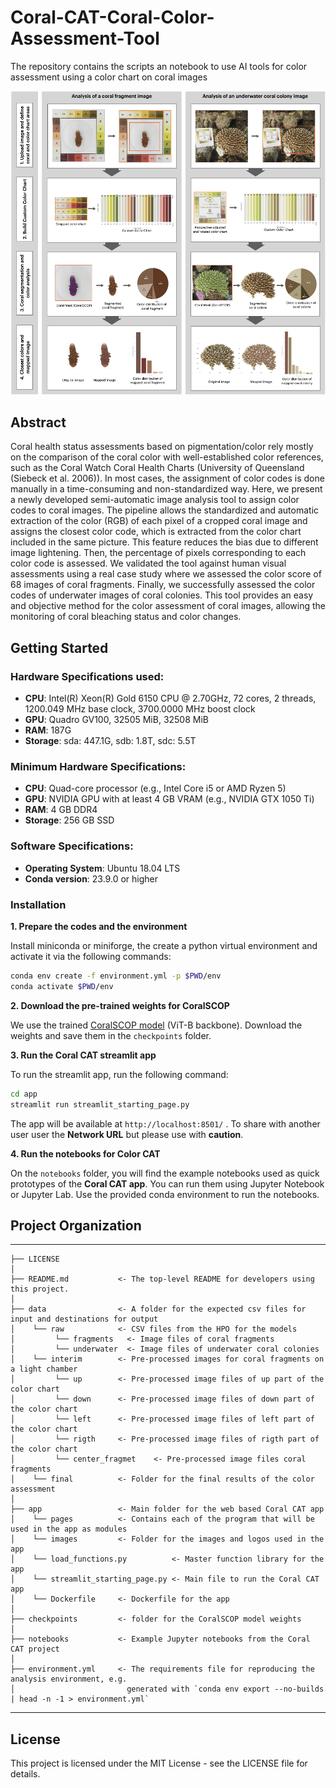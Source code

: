 # Coral-CAT-Coral-Color-Assessment-Tool
The repository contains the scripts an notebook to use AI tools for color assessment using a color chart on coral images  

![Coral-CAT Visual Abstract](app/images/Coral-Cat_app.png)

## Abstract
Coral health status assessments based on pigmentation/color rely mostly on the comparison of the coral color with well-established color references, such as the Coral Watch Coral Health Charts (University of Queensland (Siebeck et al. 2006)). In most cases, the assignment of color codes is done manually in a time-consuming and non-standardized way. Here, we present a newly developed semi-automatic image analysis tool to assign color codes to coral images. The pipeline allows the standardized and automatic extraction of the color (RGB) of each pixel of a cropped coral image and assigns the closest color code, which is extracted from the color chart included in the same picture. This feature reduces the bias due to different image lightening. Then, the percentage of pixels corresponding to each color code is assessed. We validated the tool against human visual assessments using a real case study where we assessed the color score of 68 images of coral fragments. Finally, we successfully assessed the color codes of underwater images of coral colonies. This tool provides an easy and objective method for the color assessment of coral images, allowing the monitoring of coral bleaching status and color changes.


## Getting Started

### Hardware Specifications used:
- **CPU**: Intel(R) Xeon(R) Gold 6150 CPU @ 2.70GHz, 72 cores, 2 threads, 1200.049 MHz base clock, 3700.0000 MHz boost clock
- **GPU**: Quadro GV100, 32505 MiB, 32508 MiB
- **RAM**: 187G
- **Storage**: sda: 447.1G, sdb: 1.8T, sdc: 5.5T

### Minimum Hardware Specifications:
- **CPU**: Quad-core processor (e.g., Intel Core i5 or AMD Ryzen 5)
- **GPU**: NVIDIA GPU with at least 4 GB VRAM (e.g., NVIDIA GTX 1050 Ti)
- **RAM**: 4 GB DDR4
- **Storage**: 256 GB SSD

### Software Specifications:
- **Operating System**: Ubuntu 18.04 LTS
- **Conda version**:  23.9.0 or higher


### Installation

**1. Prepare the codes and the environment**

Install miniconda or miniforge, the create a python virtual environment and activate it via the following commands:

```bash
conda env create -f environment.yml -p $PWD/env
conda activate $PWD/env
```

**2. Download the pre-trained weights for CoralSCOP**

We use the trained [CoralSCOP model](https://www.dropbox.com/scl/fi/pw5jiq9oc8e8kvkx1fdk0/vit_b_coralscop.pth?rlkey=qczdohnzxwgwoadpzeht0lim2&st=actcedwy&dl=0) (ViT-B backbone). Download the weights and save them in the `checkpoints` folder.

**3. Run the Coral CAT streamlit app**

To run the streamlit app, run the following command:

```bash
cd app
streamlit run streamlit_starting_page.py
```

The app will be available at `http://localhost:8501/` . To share with another user user the **Network URL** but please use with **caution**.

**4. Run the notebooks for Color CAT**

On the `notebooks` folder, you will find the example notebooks used as quick prototypes of the **Coral CAT app**. You can run them using Jupyter Notebook or Jupyter Lab. Use the provided conda environment to run the notebooks.




## Project Organization
------------

    ├── LICENSE
    │
    ├── README.md           <- The top-level README for developers using this project.
    │
    ├── data                <- A folder for the expected csv files for input and destinations for output 
    │    └── raw            <- CSV files from the HPO for the models
    │         └── fragments   <- Image files of coral fragments
    │         └── underwater  <- Image files of underwater coral colonies
    │    └── interim        <- Pre-processed images for coral fragments on a light chamber
    │         └── up        <- Pre-processed image files of up part of the color chart
    │         └── down      <- Pre-processed image files of down part of the color chart   
    │         └── left      <- Pre-processed image files of left part of the color chart
    │         └── rigth     <- Pre-processed image files of rigth part of the color chart
    │         └── center_fragmet    <- Pre-processed image files coral fragments
    │    └── final          <- Folder for the final results of the color assessment
    │
    ├── app                 <- Main folder for the web based Coral CAT app 
    │    └── pages          <- Contains each of the program that will be used in the app as modules
    │    └── images         <- Folder for the images and logos used in the app
    │    └── load_functions.py          <- Master function library for the app
    │    └── streamlit_starting_page.py <- Main file to run the Coral CAT app
    │    └── Dockerfile     <- Dockerfile for the app
    │
    ├── checkpoints         <- folder for the CoralSCOP model weights
    │
    ├── notebooks           <- Example Jupyter notebooks from the Coral CAT project
    │
    ├── environment.yml     <- The requirements file for reproducing the analysis environment, e.g.
    │                         generated with `conda env export --no-builds | head -n -1 > environment.yml`

    

--------

## License

This project is licensed under the MIT License - see the LICENSE file for details.